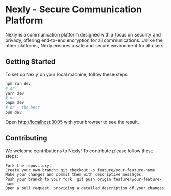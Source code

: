 # Nexly - Secure Communication Platform

Nexly is a communication platform designed with a focus on security and privacy, offering end-to-end encryption for all communications. 
Unlike the other platforms, Nexly ensures a safe and secure environment for all users.

## Getting Started

To set up Nexly on your local machine, follow these steps:

```bash
npm run dev
# or
yarn dev
# or
pnpm dev
# or - the best
bun dev
```

Open [http://localhost:3005](http://localhost:3005) with your browser to see the result.

## Contributing

We welcome contributions to Nexly! To contribute please follow these steps:

```
Fork the repository.
Create your own branch: git checkout -b feature/your-feature-name
Make your changes and commit them with descriptive messages.
Push your branch to your fork: git push origin feature/your-feature-name
Open a pull request, providing a detailed description of your changes.
```

